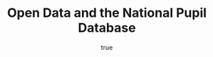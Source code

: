 ---
id: http://contentapi.theodi.org/open-data-and-national-pupil-database.json
web_url: http://theodi.org/blog/open-data-and-national-pupil-database
slug: open-data-and-national-pupil-database
title: Open Data and the National Pupil Database
format: article
updated_at: '2015-09-11T10:50:48+01:00'
created_at: '2012-12-14T10:36:02+00:00'
tag_ids:
- blog
tags:
- id: http://contentapi.theodi.org/tags/articles/blog.json
  web_url: 
  title: Blog Post
  details:
    description: Blog Post
    short_description: 
    type: article
  content_with_tag:
    id: http://contentapi.theodi.org/with_tag.json?article=blog
    web_url: http://theodi.org/tags/blog
    slug: blog
  parent: 
related: []
details:
  need_id: ''
  business_proposition: false
  description: 
  excerpt: The defining characteristic of open data is that everyone can use it.
  language: en
  need_extended_font: false
  url: 
  content: |
    <p>The defining characteristic of open data is that everyone can use it.</p>

    <p>Data that you have to pay for to reuse isn’t open data because people who can’t afford to pay can’t use it.</p>

    <p>Data that you can only access after going through an application process, and where that application might be refused, isn’t open data because people whose applications fail can’t use it.</p>

    <p>Data that you can’t use within a business isn’t open data because people who want to make money from using the data can’t use it.</p>

    <p>These are some of the fundamental lines between closed and open data.</p>

    <p>Looking at how the Department for Education is describing the wider sharing of extracts of the National Pupil Database, I’m reminded that we need to continue to reiterate them.</p>

    <p>The <a rel="external" href="http://www.education.gov.uk/researchandstatistics/national-pupil-database/b00212283/national-pupil-database">National Pupil Database</a> contains records about every child and young person who has been through England’s educational system since 1995. This is personal and sensitive data, and quite rightly the Department for Education has stringent controls and limitations around who can access the individual-level data. They control what parts of the database others can get hold of and how it can be used. Those who want access have to apply, and if the application fails they can’t have it.</p>

    <p>So the National Pupil Database is not open data.</p>

    <p>But when the National Pupil Database was first <a rel="external" href="http://data.gov.uk/dataset/national-pupil-database">entered in data.gov.uk</a>, it was incorrectly described as open data and licensed under the Open Government Licence. The National Pupil Database also appears within the <a rel="external" href="http://www.data.gov.uk/sites/default/files/DfE%20Open%20Data%20Strategy_0.pdf">Department for Education’s Open Data Strategy</a> document as being available under the <a rel="external" href="http://www.nationalarchives.gov.uk/doc/open-government-licence/">Open Government Licence</a>. This is misleading and potentially damaging; as we argue in <a rel="external" href="http://www.theodi.org/consultation-response/proposed-amendments-individual-pupil-information-prescribed-persons">our response to the Department for Education’s consultation</a>, access to the National Pupil Database should be tightly restricted.</p>

    <p>However, the Department for Education does make available a <a rel="external" href="http://www.education.gov.uk/schools/performance/download_data.html">wide range of useful aggregations</a> based on analysis of the data within the National Pupil Database. There is no need to apply to get hold of the aggregated data, you can just download them from the Department for Education website. This <em>is</em> open data, and three-star at that!</p>

    <p>To their credit, the Department for Education have corrected some of these errors, but their original confusion highlights the need for us to describe more clearly what open data means and how and when to use it. Doing this is a fundamental part of our mission at the Open Data Institute.</p>

    <p><em>Thanks to <a rel="external" href="https://twitter.com/EinsteinsAttic">Phil Booth</a> and <a rel="external" href="https://twitter.com/owenboswarva">Owen Boswarva</a> for their pointers contributing to this post.</em></p>
  media_enquiries_name: 
  media_enquiries_email: 
  media_enquiries_telephone: 
  alternative_title: 
  organizations: []
  author:
    name: Jeni Tennison
    slug: jeni-tennison
    web_url: http://theodi.org/team/jeni-tennison
    tag_ids:
    - team
    - team
    - strategy-programme
    - staff
  nodes: []
author:
  name: Jeni Tennison
  slug: jeni-tennison
  web_url: http://theodi.org/team/jeni-tennison
  tag_ids:
  - team
  - team
  - strategy-programme
  - staff
nodes: []
organizations: []
related_external_links: []
---